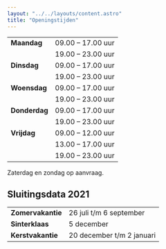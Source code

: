 ```yaml
---
layout: "../../layouts/content.astro"
title: "Openingstijden"
---
```


|               |                               |
| ------------- | ----------------------------- |
| **Maandag**   | 09.00 – 17.00 uur             |
|               | 19.00 – 23.00 uur             |
| **Dinsdag**   | 09.00 – 17.00 uur             |
|               | 19.00 – 23.00 uur             |
| **Woensdag**  | 09.00 – 17.00 uur             |
|               | 19.00 – 23.00 uur             |
| **Donderdag** | 09.00 – 17.00 uur             |
|               | 19.00 – 23.00 uur             |
| **Vrijdag**   | 09.00 – 12.00 uur             |
|               | 13.00 – 17.00 uur             |
|               | 19.00 – 23.00 uur             |

Zaterdag en zondag op aanvraag.

## Sluitingsdata 2021

|               |                                   |
| ------------- | --------------------------------- |
| **Zomervakantie** | 26 juli t/m 6 september       |
| **Sinterklaas**   | 5 december                    |
| **Kerstvakantie** | 20 december t/m 2 januari     |
